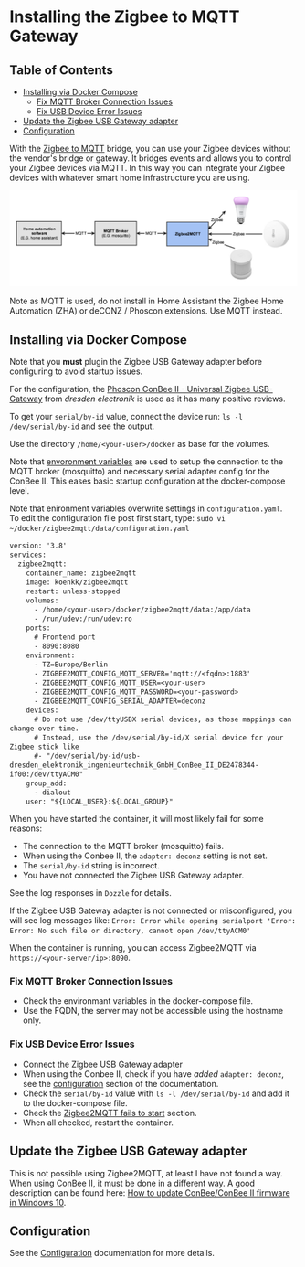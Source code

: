 # Installing the Zigbee to MQTT Gateway

## Table of Contents

   * [Installing via Docker Compose](#installing-via-docker-compose)
      * [Fix MQTT Broker Connection Issues](#fix-mqtt-broker-connection-issues)
      * [Fix USB Device Error Issues](#fix-usb-device-error-issues)
   * [Update the Zigbee USB Gateway adapter](#update-the-zigbee-usb-gateway-adapter)
   * [Configuration](#configuration)

<!-- Created by https://github.com/ekalinin/github-markdown-toc -->

With the [Zigbee to MQTT](https://www.zigbee2mqtt.io) bridge, you can use your Zigbee devices without the vendor's bridge or gateway. It bridges events and allows you to control your Zigbee devices via MQTT. In this way you can integrate your Zigbee devices with whatever smart home infrastructure you are using.

<p align="center">
<img src="../images/zigbee_mqtt_architecture.png" width="700" title=" Zigbee2MQTT">
</p>

Note as MQTT is used, do not install in Home Assistant the Zigbee Home Automation (ZHA) or deCONZ / Phoscon extensions. Use MQTT instead.

## Installing via Docker Compose

Note that you **must** plugin the Zigbee USB Gateway adapter before configuring to avoid startup issues.

For the configuration, the [Phoscon ConBee II - Universal Zigbee USB-Gateway](https://www.amazon.de/ConBee-das-universelle-Zigbee-USB-Gateway/dp/B07PZ7ZHG5/ref=sr_1_2?__mk_de_DE=ÅMÅŽÕÑ&crid=1WSYKN1A08TY1&keywords=Phoscon+ConBee+II+-+das+universelle+Zigbee+USB-Gateway&qid=1658563005&s=ce-de&sprefix=phoscon+conbee+ii+-+das+universelle+zigbee+usb-gateway%2Celectronics%2C188&sr=1-2) from _dresden electronik_ is used as it has many positive reviews.  

To get your `serial/by-id` value, connect the device run: `ls -l /dev/serial/by-id` and see the output.

Use the directory `/home/<your-user>/docker` as base for the volumes.

Note that [envoronment variables](https://www.zigbee2mqtt.io/guide/configuration/#environment-variables) are used to setup the connection to the MQTT broker (mosquitto) and necessary serial adapter config for the ConBee II. This eases basic startup configuration at the docker-compose level.

Note that enironment variables overwrite settings in `configuration.yaml`.\
To edit the configuration file post first start, type: 
`sudo vi ~/docker/zigbee2mqtt/data/configuration.yaml`


```
version: '3.8'
services:
  zigbee2mqtt:
    container_name: zigbee2mqtt
    image: koenkk/zigbee2mqtt
    restart: unless-stopped
    volumes:
      - /home/<your-user>/docker/zigbee2mqtt/data:/app/data
      - /run/udev:/run/udev:ro
    ports:
      # Frontend port
      - 8090:8080
    environment:
      - TZ=Europe/Berlin
      - ZIGBEE2MQTT_CONFIG_MQTT_SERVER='mqtt://<fqdn>:1883'
      - ZIGBEE2MQTT_CONFIG_MQTT_USER=<your-user>
      - ZIGBEE2MQTT_CONFIG_MQTT_PASSWORD=<your-password>
      - ZIGBEE2MQTT_CONFIG_SERIAL_ADAPTER=deconz
    devices:
      # Do not use /dev/ttyUSBX serial devices, as those mappings can change over time.
      # Instead, use the /dev/serial/by-id/X serial device for your Zigbee stick like
      #- "/dev/serial/by-id/usb-dresden_elektronik_ingenieurtechnik_GmbH_ConBee_II_DE2478344-if00:/dev/ttyACM0"
    group_add:
      - dialout
    user: "${LOCAL_USER}:${LOCAL_GROUP}"
```

When you have started the container, it will most likely fail for some reasons:

- The connection to the MQTT broker (mosquitto) fails.
- When using the Conbee II, the `adapter: deconz` setting is not set.
- The `serial/by-id` string is incorrect. 
- You have not connected the Zigbee USB Gateway adapter.

See the log responses in `Dozzle` for details.

If the Zigbee USB Gateway adapter is not connected or misconfigured, you will see log messages like: `Error: Error while opening serialport 'Error: Error: No such file or directory, cannot open /dev/ttyACM0'` 

When the container is running, you can access Zigbee2MQTT via `https://<your-server/ip>:8090`.

### Fix MQTT Broker Connection Issues

- Check the environmant variables in the docker-compose file.
- Use the FQDN, the server may not be accessible using the hostname only.

### Fix USB Device Error Issues

- Connect the Zigbee USB Gateway adapter
- When using the Conbee II, check if you have _added_ `adapter: deconz`, see the [configuration](https://www.zigbee2mqtt.io/guide/adapters/#other) section of the documentation.
- Check the `serial/by-id` value with `ls -l /dev/serial/by-id` and add it to the docker-compose file.
- Check the [Zigbee2MQTT fails to start](https://www.zigbee2mqtt.io/guide/installation/20_zigbee2mqtt-fails-to-start.html#zigbee2mqtt-fails-to-start) section.
- When all checked, restart the container.

## Update the Zigbee USB Gateway adapter

This is not possible using Zigbee2MQTT, at least I have not found a way. When using  ConBee II, it must be done in a different way. A good description can be found here: [How to update ConBee/ConBee II firmware in Windows 10](https://flemmingss.com/how-to-update-conbee-conbee-ii-firmware-in-windows-10/).

## Configuration

See the [Configuration](https://www.zigbee2mqtt.io/guide/configuration/#configuration) documentation for more details.
